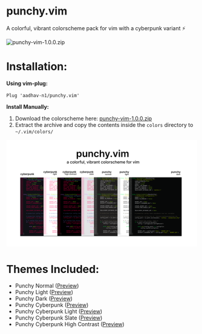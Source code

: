 # punchy.vim
A colorful, vibrant colorscheme pack for vim with a cyberpunk variant :zap:

![punchy-vim-1.0.0.zip](https://img.shields.io/badge/-Download%20punchy.vim-success?style=for-the-badge)

# Installation:

**Using vim-plug:**

`Plug 'aadhav-n1/punchy.vim'`

**Install Manually:**
1. Download the colorscheme here: [punchy-vim-1.0.0.zip](https://github.com/aadhav-n1/punchy.vim/archive/1.0.0.zip)
2. Extract the archive and copy the contents inside the `colors` directory to `~/.vim/colors/`

![Preview](https://github.com/aadhav-n1/punchy.vim/blob/main/previews/github-preview.png)

# Themes Included:

- Punchy Normal ([Preview](https://github.com/aadhav-n1/punchy.vim/blob/main/previews/normal.png))
- Punchy Light ([Preview](https://github.com/aadhav-n1/punchy.vim/blob/main/previews/light.png))
- Punchy Dark ([Preview](https://github.com/aadhav-n1/punchy.vim/blob/main/previews/dark.png))
- Punchy Cyberpunk ([Preview](https://github.com/aadhav-n1/punchy.vim/blob/main/previews/cyberpunk.png))
- Punchy Cyberpunk Light ([Preview](https://github.com/aadhav-n1/punchy.vim/blob/main/previews/cyberpunk-light.png))
- Punchy Cyberpunk Slate ([Preview](https://github.com/aadhav-n1/punchy.vim/blob/main/previews/cyberpunk-slate.png))
- Punchy Cyberpunk High Contrast ([Preview](https://github.com/aadhav-n1/punchy.vim/blob/main/previews/cyberpunk-hc.png))

